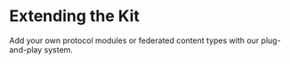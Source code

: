 # Extending the Kit

Add your own protocol modules or federated content types with our plug-and-play system.